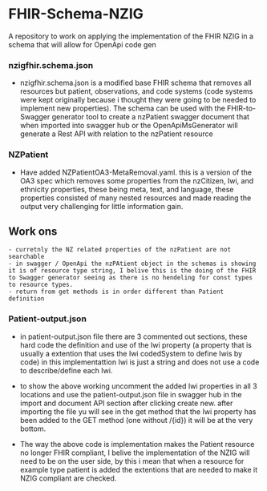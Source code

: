 # FHIR-Schema-NZIG
A repository to work on applying the implementation of the FHIR NZIG in a schema that will allow for OpenApi code gen

### nzigfhir.schema.json
* nzigfhir.schema.json is a modified base FHIR schema that removes all resources but patient, observations, and code systems (code systems were kept originally because i thought they were going to be needed to implement new properties). The schema can be used with the FHIR-to-Swagger generator tool to create a nzPatient swagger document that when imported into swagger hub or the OpenApiMsGenerator will generate a Rest API with relation to the nzPatient resource

### NZPatient
* Have added NZPatientOA3-MetaRemoval.yaml. this is a version of the OA3 spec which removes some properties from the nzCitizen, Iwi, and ethnicity properties, these being meta, text, and language, these properties consisted of many nested resources and made reading the output very challenging for little information gain. 
## Work ons
    - curretnly the NZ related properties of the nzPatient are not searchable 
    - in swagger / OpenApi the nzPAtient object in the schemas is showing it is of resource type string, I belive this is the doing of the FHIR to Swagger generator seeing as there is no hendeling for const types to resource types.
    - return from get methods is in order different than Patient definition


### Patient-output.json
* in patient-output.json file there are 3 commented out sections, these hard code the definition and use of the Iwi property (a property that is usually a extention that uses the Iwi codedSystem to define Iwis by code) in this implementattion Iwi is just a string and does not use a code to describe/define each Iwi.

* to show the above working uncomment the added Iwi properties in all 3 locations and use the patient-output.json file in swagger hub in the import and document API section after clicking create new. after importing the file yu will see in the get method that the Iwi property has been added to the GET method (one without /{id}) it will be at the very bottom. 

* The way the above code is implementation makes the Patient resource no longer FHIR compliant, I belive the implementation of the NZIG will need to be on the user side, by this i mean that when a resource for example type patient is added the extentions that are needed to make it NZIG compliant are checked.